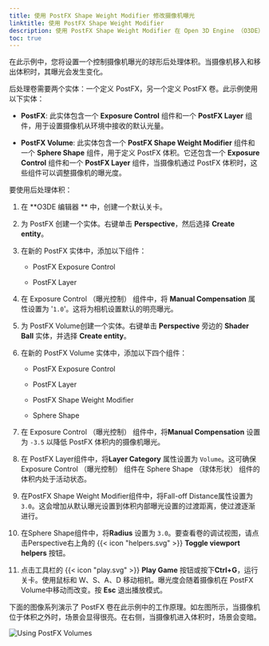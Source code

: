 ```yaml
---
title: 使用 PostFX Shape Weight Modifier 修改摄像机曝光
linktitle: 使用 PostFX Shape Weight Modifier
description: 使用 PostFX Shape Weight Modifier 在 Open 3D Engine （O3DE） 中修改曝光控制。
toc: true
---
```


在此示例中，您将设置一个控制摄像机曝光的球形后处理体积。当摄像机移入和移出体积时，其曝光会发生变化。

后处理卷需要两个实体：一个定义 PostFX，另一个定义 PostFX 卷。此示例使用以下实体：

- **PostFX**: 此实体包含一个 **Exposure Control** 组件和一个 **PostFX Layer** 组件，用于设置摄像机从环境中接收的默认光量。
  
- **PostFX Volume**: 此实体包含一个 **PostFX Shape Weight Modifier** 组件和一个 **Sphere Shape** 组件，用于定义 PostFX 体积。它还包含一个 **Exposure Control** 组件和一个 **PostFX Layer** 组件，当摄像机通过 PostFX 体积时，这些组件可以调整摄像机的曝光度。

要使用后处理体积：

1. 在 **O3DE 编辑器 ** 中，创建一个默认关卡。

2. 为 PostFX 创建一个实体。右键单击 **Perspective**，然后选择 **Create entity**。
  
3. 在新的 PostFX 实体中，添加以下组件：
    
    - PostFX Exposure Control
    
    - PostFX Layer

4. 在 Exposure Control （曝光控制） 组件中，将 **Manual Compensation** 属性设置为 '`1.0`'。这将为相机设置默认的明亮曝光。


5. 为 PostFX Volume创建一个实体。右键单击 **Perspective** 旁边的 **Shader Ball** 实体，并选择 **Create entity**。

6. 在新的 PostFX Volume 实体中，添加以下四个组件：
    
    - PostFX Exposure Control
    
    - PostFX Layer
    
    - PostFX Shape Weight Modifier
    
    - Sphere Shape

7. 在 Exposure Control （曝光控制） 组件中，将**Manual Compensation** 设置为 `-3.5` 以降低 PostFX 体积内的摄像机曝光。
    
8. 在 PostFX Layer组件中，将**Layer Category** 属性设置为 `Volume`。这可确保 Exposure Control （曝光控制） 组件在 Sphere Shape （球体形状） 组件的体积内处于活动状态。

9.  在PostFX Shape Weight Modifier组件中，将Fall-off Distance属性设置为`3.0`。这会增加从默认曝光设置到体积内部曝光设置的过渡距离，使过渡逐渐进行。
 
10. 在Sphere Shape组件中，将**Radius** 设置为 `3.0`。要查看卷的调试视图，请点击Perspective右上角的 {{< icon "helpers.svg" >}} **Toggle viewport helpers** 按钮。

11. 点击工具栏的 {{< icon "play.svg" >}} **Play Game** 按钮或按下**Ctrl+G**，运行关卡。使用鼠标和 W、S、A、D 移动相机。曝光度会随着摄像机在 PostFX Volume中移动而改变。按 **Esc** 退出播放模式。

下面的图像系列演示了 PostFX 卷在此示例中的工作原理。如左图所示，当摄像机位于体积之外时，场景会显得很亮。在右侧，当摄像机进入体积时，场景会变暗。

![Using PostFX Volumes](/images/user-guide/components/reference/atom/post-processing-modifiers/postfx-example.png)
